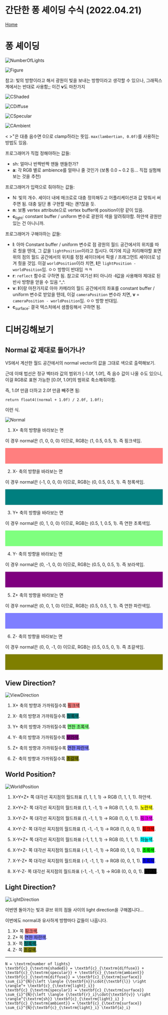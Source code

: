 # 간단한 퐁 셰이딩 수식 (2022.04.21)
[Home](../README.md)

# 퐁 셰이딩

![NumberOfLights](/Images/Phong/NumberOfLights.png)

![Figure](/Images/Phong/Figure.png)

참고: 빛의 방향이라고 해서 광원이 빛을 보내는 방향이라고 생각할 수 있으나, 그래픽스 계에서는 반대로 사용함;; 이건 **v**도 마찬가지

![CShaded](/Images/Phong/CShaded.png)

![CDiffuse](/Images/Phong/CDiffuse.png)

![CSpecular](/Images/Phong/CSpecular.png)

![CAmbient](/Images/Phong/CAmbient.png)

< ><sup>+</sup>은 대충 음수면 0으로 clamp하라는 뜻임. `max(lambertian, 0.0f)`를 사용하는 방법도 있음.

프로그래머가 직접 정해야하는 값들:
* sh: 얼마나 반짝반짝 맨들 맨들한가?
* **a**: 각 RGB 별로 ambience를 얼마나 줄 것인가 (보통 0.0 ~ 0.2 등... 직접 실험해보는 것을 추천)

프로그래머가 입력으로 줘야하는 값들:
* N: 빛의 개수. 셰이더 내에 매크로로 대충 정의해두고 어플리케이션과 값 맞춰서 써주면 됨. 대충 일단 퐁 구현할 때는 괜?찮을 듯.
* **n**: 보통 vertex attribute으로 vertex buffer에 position이랑 같이 있음.
* **c**<sub>light</sub>: constant buffer / uniform 변수로 광원의 색을 알려줘야함. 하얀색 광원만 있는 건 아니니까.

프로그래머가 구해야하는 값들:
* **l**: 아마 Constant buffer / uniform 변수로 점 광원의 월드 공간에서의 위치를 따로 줬을 텐데, 그 값을 `lightPosition`이라고 칩시다. 여기에 지금 처리해야할 표면 위의 점의 월드 공간에서의 위치를 정점 셰이더에서 픽셀 / 프래그먼트 셰이더로 넘겨 줬을 것임. 이걸 `worldPosition`이라 치면, **l**은 `lightPosition - worldPosition`임. ㅇㅇ 방향이 반대임 ㅋㅋ
* **r**: `reflect` 함수로 구하면 됨. 참고로 여기선 **l**이 아니라 -**l**값을 사용해야 제대로 된 반사 방향을 얻을 수 있음 ^_^.
* **v**: **l**이랑 마찬가지로 아마 카메라의 월드 공간에서의 좌표를 constant buffer / uniform 변수로 받았을 텐데, 이걸 `cameraPosition` 변수라 치면, **v** = `cameraPosition - worldPosition`임. ㅇㅇ 방향 반대임.
* **c**<sub>surface</sub>: 결국 텍스처에서 샘플링해서 구하면 됨.

# 디버깅해보기

## Normal 값 제대로 들어가나?

VS에서 계산한 월드 공간에서의 normal vector의 값을 그대로 색으로 출력해보기.

근데 이때 법선은 정규 벡터라 값의 범위가 [-1.0f, 1.0f], 즉 음수 값이 나올 수도 있으니, 이걸 RGB로 표현 가능한 [0.0f, 1.0f]의 범위로 축소해줘야함.

즉, 1.0f 만큼 더하고 2.0f 만큼 빼주면 됨:

```
return float4((normal + 1.0f) / 2.0f, 1.0f);
```

이런 식.

![Normal](/Images/Phong/Normal.gif)

1. X+ 축의 방향을 바라보는 면<br>

이 경우 normal은 (1, 0, 0, 0) 이므로, RGB는 (1, 0.5, 0.5, 1). 즉 핑크색임.

<style>
div {height:50px;width:100%;}
</style>

<div style="background-color:rgb(255,127,127)"></div>

2. X- 축의 방향을 바라보는 면<br>

이 경우 normal은 (-1, 0, 0, 0) 이므로, RGB는 (0, 0.5, 0.5, 1). 즉 청록색임.

<div style="background-color:rgb(0,127,127)"></div>

3. Y+ 축의 방향을 바라보는 면<br>

이 경우 normal은 (0, 1, 0, 0) 이므로, RGB는 (0.5, 1, 0.5, 1). 즉 연한 초록색임.

<div style="background-color:rgb(127,255,127)"></div>

4. Y- 축의 방향을 바라보는 면<br>

이 경우 normal은 (0, -1, 0, 0) 이므로, RGB는 (0.5, 0, 0.5, 1). 즉 보라색임.

<div style="background-color:rgb(127,0,127)"></div>

5. Z+ 축의 방향을 바라보는 면<br>

이 경우 normal은 (0, 0, 1, 0) 이므로, RGB는 (0.5, 0.5, 1, 1). 즉 연한 파란색임.

<div style="background-color:rgb(127,127,255)"></div>

6. Z- 축의 방향을 바라보는 면<br>

이 경우 normal은 (0, 0, -1, 0) 이므로, RGB는 (0.5, 0.5, 0, 1). 즉 초갈색임.

<div style="background-color:rgb(127,127,0)"></div>

## View Direction?

![ViewDirection](/Images/Phong/ViewDirection.gif)


1. X+ 축의 방향과 가까워질수록 <span style="background-color:rgb(255,127,127)">핑크색</span>

2. X- 축의 방향과 가까워질수록 <span style="background-color:rgb(0,127,127)">청록색</span>.

3. Y+ 축의 방향과 가까워질수록 <span style="background-color:rgb(127,255,127)">연한 초록색</span>.

4. Y- 축의 방향과 가까워질수록 <span style="background-color:rgb(127,0,127)">보라색</span>.

5. Z+ 축의 방향과 가까워질수록 <span style="background-color:rgb(127,127,255)">연한 파란색</span>.

6. Z- 축의 방향과 가까워질수록 <span style="background-color:rgb(127,127,0)">초갈색</span>.

## World Position?

![WorldPosition](/Images/Phong/WorldPosition.gif)

1. X+Y+Z+ 쪽 대각선 꼭지점의 월드좌표 (1, 1, 1, 1) → RGB (1, 1, 1, 1). <span style="background-color:rgb(255,255,255)">하얀색</span>.

2. X+Y+Z- 쪽 대각선 꼭지점의 월드좌표 (1, 1, -1, 1) → RGB (1, 1, 0, 1). <span style="background-color:rgb(255,255,0)">노란색</span>.

3. X+Y-Z+ 쪽 대각선 꼭지점의 월드좌표 (1, -1, 1, 1) → RGB (1, 0, 1, 1). <span style="background-color:rgb(255,0,255)">핑크색</span>.

4. X+Y-Z- 쪽 대각선 꼭지점의 월드좌표 (1, -1, -1, 1) → RGB (1, 0, 0, 1). <span style="background-color:rgb(255,0,0)">핑크색</span>.

5. X-Y+Z+ 쪽 대각선 꼭지점의 월드좌표 (-1, 1, 1, 1) → RGB (0, 1, 1, 1). <span style="background-color:rgb(0,255,255)">하늘색</span>.

6. X-Y+Z- 쪽 대각선 꼭지점의 월드좌표 (-1, 1, -1, 1) → RGB (0, 1, 0, 1). <span style="background-color:rgb(0,255,0)">초록색</span>.

7. X-Y-Z+ 쪽 대각선 꼭지점의 월드좌표 (-1, -1, 1, 1) → RGB (0, 0, 1, 1). <span style="background-color:rgb(0,0,255)">초록색</span>.

8. X-Y-Z- 쪽 대각선 꼭지점의 월드좌표 (-1, -1, -1, 1) → RGB (0, 0, 0, 1). <span style="background-color:rgb(0,0,0)">검은색</span>.

## Light Direction?

![LightDirection](/Images/Phong/LightDirection.gif)

이번엔 돌아가는 빛과 큐브 위의 점들 사이의 light direction을 구해봅니다...

이번에도 normal과 유사하게 방향마다 값들이 나옵니다.

1. X+ 쪽 <span style="background-color:rgb(255,127,127)">핑크색</span>.
2. Z+ 쪽 <span style="background-color:rgb(127,127,255)">연한 파란색</span>.
3. X- 쪽 <span style="background-color:rgb(0,127,127)">청록색</span>.
4. Z- 쪽 <span style="background-color:rgb(127,127,0)">초갈색</span>.

---

```
N = \textrm{number of lights}
\textbf{c}_{\textrm{shaded}} = \textbf{c}_{\textrm{diffuse}} + \textbf{c}_{\textrm{specular}} + \textbf{c}_{\textrm{ambient}}
\textbf{c}_{\textrm{diffuse}} = \textbf{c}_{\textrm{surface}} \sum_{i}^{N}{\left \langle {\textbf{n}}\cdot{\textbf{l}} \right \rangle^+ \textbf{c}_{\textrm{light}_i}}
\textbf{c}_{\textrm{specular}} = \textbf{c}_{\textrm{surface}} \sum_{i}^{N}{\left \langle {\textbf{r}_i}\cdot{\textbf{v}} \right \rangle^{\textrm{sh}} \textbf{c}_{\textrm{light}_i} }
\textbf{c}_{\textrm{ambient}} = \textbf{c}_{\textrm{surface}} \sum_{i}^{N}{\textbf{c}_{\textrm{light}_i} \textbf{a}_i}
```
